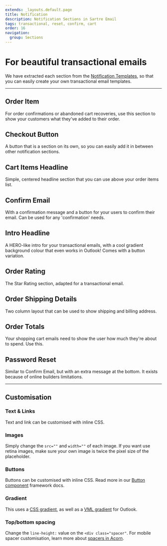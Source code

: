 ```yaml
---
extends: _layouts.default.page
title: Notification
description: Notification Sections in Sartre Email
tags: transactional, reset, confirm, cart
order: 16
navigation:
  group: Sections
---
```


# For beautiful transactional emails

We have extracted each section from the [Notification Templates](../notification-templates), so that you can easily create your own transactional email templates.

---

## Order Item

For order confirmations or abandoned cart recoveries, use this section to show your customers what they've added to their order.

## Checkout Button

A button that is a section on its own, so you can easily add it in between other notification sections.

## Cart Items Headline

Simple, centered headline section that you can use above your order items list.

## Confirm Email

With a confirmation message and a button for your users to confirm their email. Can be used for any 'confirmation' needs.

## Intro Headline

A HERO-like intro for your transactional emails, with a cool gradient background colour that even works in Outlook! Comes with a button variation.

## Order Rating

The Star Rating section, adapted for a transactional email.

## Order Shipping Details

Two column layout that can be used to show shipping and billing address.

## Order Totals

Your shopping cart emails need to show the user how much they're about to spend. Use this.

## Password Reset

Similar to Confirm Email, but with an extra message at the bottom. It exists because of online builders limitations.

---

## Customisation

### Text & Links

Text and link can be customised with inline CSS.

### Images

Simply change the `src=""` and `width=""` of each image. If you want use retina images, make sure your own image is twice the pixel size of the placeholder.

### Buttons

Buttons can be customised with inline CSS. Read more in our [Button component](https://thememountain.github.io/acorn/components/buttons.html) framework docs.

### Gradient

This uses a [CSS gradient](https://developer.mozilla.org/en-US/docs/Web/CSS/CSS_Images/Using_CSS_gradients), as well as a [VML gradient](https://docs.microsoft.com/en-us/previous-versions/windows/internet-explorer/ie-developer/platform-apis/bb264135(v=vs.85)#gradient-fill) for Outlook.

### Top/bottom spacing

Change the `line-height:` value on the `<div class="spacer"`. For mobile spacer customisation, learn more about [spacers in Acorn](https://thememountain.github.io/acorn/utilities/spacing.html).


